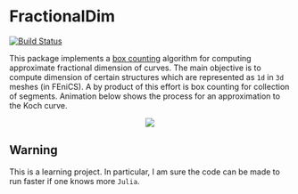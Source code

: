 # FractionalDim

[![Build Status](https://travis-ci.org/mirok/FractionalDim.jl.svg?branch=master)](https://travis-ci.org/mirok/FractionalDim.jl)

This package implements a [box counting](http://journals.plos.org/plosone/article?id=10.1371/journal.pone.0041148) algorithm
for computing approximate fractional dimension of curves. The main objective is to compute
dimension of certain structures which are represented as `1d` in `3d` meshes (in FEniCS). A by product
of this effort is box counting for collection of segments. Animation below shows the process
for an approximation to the Koch curve.

<p align="center">
  <img src="https://github.com/MiroK/FracionalDim.jl/blob/master/apps/koch.gif">
</p>


## Warning
This is a learning project. In particular, I am sure the code can be made
to run faster if one knows more `Julia`.




